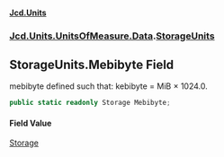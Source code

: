 #### [Jcd.Units](index 'index')
### [Jcd.Units.UnitsOfMeasure.Data](Jcd.Units.UnitsOfMeasure.Data 'Jcd.Units.UnitsOfMeasure.Data').[StorageUnits](StorageUnits 'Jcd.Units.UnitsOfMeasure.Data.StorageUnits')

## StorageUnits.Mebibyte Field

mebibyte defined such that: kebibyte = MiB × 1024.0.

```csharp
public static readonly Storage Mebibyte;
```

#### Field Value
[Storage](Storage 'Jcd.Units.UnitTypes.Storage')
